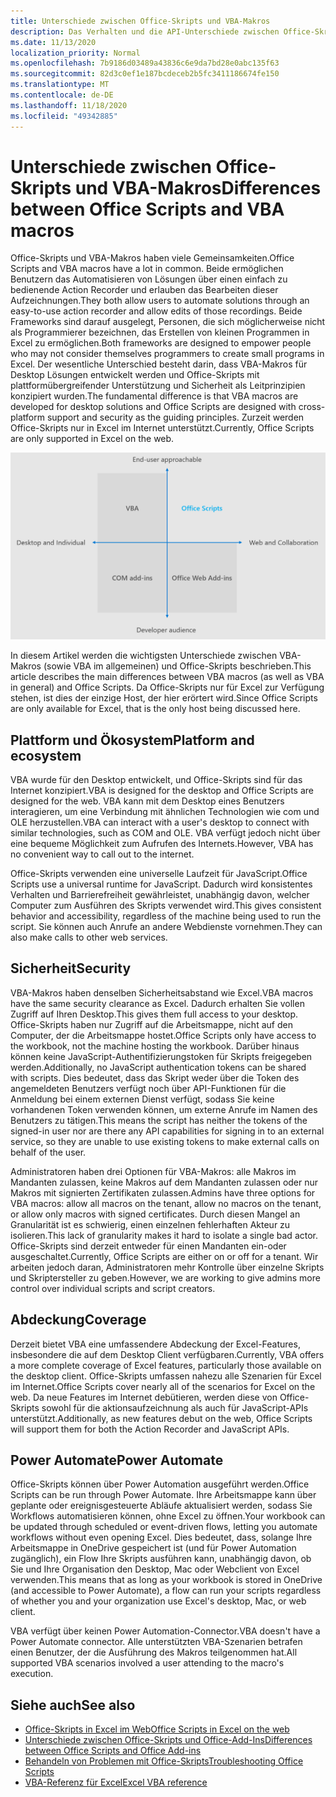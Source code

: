 ```yaml
---
title: Unterschiede zwischen Office-Skripts und VBA-Makros
description: Das Verhalten und die API-Unterschiede zwischen Office-Skripts und Excel-VBA-Makros.
ms.date: 11/13/2020
localization_priority: Normal
ms.openlocfilehash: 7b9186d03489a43836c6e9da7bd28e0abc135f63
ms.sourcegitcommit: 82d3c0ef1e187bcdeceb2b5fc3411186674fe150
ms.translationtype: MT
ms.contentlocale: de-DE
ms.lasthandoff: 11/18/2020
ms.locfileid: "49342885"
---
```

# <a name="differences-between-office-scripts-and-vba-macros"></a><span data-ttu-id="bd90a-103">Unterschiede zwischen Office-Skripts und VBA-Makros</span><span class="sxs-lookup"><span data-stu-id="bd90a-103">Differences between Office Scripts and VBA macros</span></span>

<span data-ttu-id="bd90a-104">Office-Skripts und VBA-Makros haben viele Gemeinsamkeiten.</span><span class="sxs-lookup"><span data-stu-id="bd90a-104">Office Scripts and VBA macros have a lot in common.</span></span> <span data-ttu-id="bd90a-105">Beide ermöglichen Benutzern das Automatisieren von Lösungen über einen einfach zu bedienende Action Recorder und erlauben das Bearbeiten dieser Aufzeichnungen.</span><span class="sxs-lookup"><span data-stu-id="bd90a-105">They both allow users to automate solutions through an easy-to-use action recorder and allow edits of those recordings.</span></span> <span data-ttu-id="bd90a-106">Beide Frameworks sind darauf ausgelegt, Personen, die sich möglicherweise nicht als Programmierer bezeichnen, das Erstellen von kleinen Programmen in Excel zu ermöglichen.</span><span class="sxs-lookup"><span data-stu-id="bd90a-106">Both frameworks are designed to empower people who may not consider themselves programmers to create small programs in Excel.</span></span>
<span data-ttu-id="bd90a-107">Der wesentliche Unterschied besteht darin, dass VBA-Makros für Desktop Lösungen entwickelt werden und Office-Skripts mit plattformübergreifender Unterstützung und Sicherheit als Leitprinzipien konzipiert wurden.</span><span class="sxs-lookup"><span data-stu-id="bd90a-107">The fundamental difference is that VBA macros are developed for desktop solutions and Office Scripts are designed with cross-platform support and security as the guiding principles.</span></span> <span data-ttu-id="bd90a-108">Zurzeit werden Office-Skripts nur in Excel im Internet unterstützt.</span><span class="sxs-lookup"><span data-stu-id="bd90a-108">Currently, Office Scripts are only supported in Excel on the web.</span></span>

![Ein Diagramm mit vier Quadranten, in dem die Fokusbereiche für unterschiedliche Office-Erweiterbarkeits Lösungen dargestellt werden.](../images/office-programmability-diagram.png)

<span data-ttu-id="bd90a-111">In diesem Artikel werden die wichtigsten Unterschiede zwischen VBA-Makros (sowie VBA im allgemeinen) und Office-Skripts beschrieben.</span><span class="sxs-lookup"><span data-stu-id="bd90a-111">This article describes the main differences between VBA macros (as well as VBA in general) and Office Scripts.</span></span> <span data-ttu-id="bd90a-112">Da Office-Skripts nur für Excel zur Verfügung stehen, ist dies der einzige Host, der hier erörtert wird.</span><span class="sxs-lookup"><span data-stu-id="bd90a-112">Since Office Scripts are only available for Excel, that is the only host being discussed here.</span></span>

## <a name="platform-and-ecosystem"></a><span data-ttu-id="bd90a-113">Plattform und Ökosystem</span><span class="sxs-lookup"><span data-stu-id="bd90a-113">Platform and ecosystem</span></span>

<span data-ttu-id="bd90a-114">VBA wurde für den Desktop entwickelt, und Office-Skripts sind für das Internet konzipiert.</span><span class="sxs-lookup"><span data-stu-id="bd90a-114">VBA is designed for the desktop and Office Scripts are designed for the web.</span></span> <span data-ttu-id="bd90a-115">VBA kann mit dem Desktop eines Benutzers interagieren, um eine Verbindung mit ähnlichen Technologien wie com und OLE herzustellen.</span><span class="sxs-lookup"><span data-stu-id="bd90a-115">VBA can interact with a user's desktop to connect with similar technologies, such as COM and OLE.</span></span> <span data-ttu-id="bd90a-116">VBA verfügt jedoch nicht über eine bequeme Möglichkeit zum Aufrufen des Internets.</span><span class="sxs-lookup"><span data-stu-id="bd90a-116">However, VBA has no convenient way to call out to the internet.</span></span>

<span data-ttu-id="bd90a-117">Office-Skripts verwenden eine universelle Laufzeit für JavaScript.</span><span class="sxs-lookup"><span data-stu-id="bd90a-117">Office Scripts use a universal runtime for JavaScript.</span></span> <span data-ttu-id="bd90a-118">Dadurch wird konsistentes Verhalten und Barrierefreiheit gewährleistet, unabhängig davon, welcher Computer zum Ausführen des Skripts verwendet wird.</span><span class="sxs-lookup"><span data-stu-id="bd90a-118">This gives consistent behavior and accessibility, regardless of the machine being used to run the script.</span></span> <span data-ttu-id="bd90a-119">Sie können auch Anrufe an andere Webdienste vornehmen.</span><span class="sxs-lookup"><span data-stu-id="bd90a-119">They can also make calls to other web services.</span></span>

## <a name="security"></a><span data-ttu-id="bd90a-120">Sicherheit</span><span class="sxs-lookup"><span data-stu-id="bd90a-120">Security</span></span>

<span data-ttu-id="bd90a-121">VBA-Makros haben denselben Sicherheitsabstand wie Excel.</span><span class="sxs-lookup"><span data-stu-id="bd90a-121">VBA macros have the same security clearance as Excel.</span></span> <span data-ttu-id="bd90a-122">Dadurch erhalten Sie vollen Zugriff auf Ihren Desktop.</span><span class="sxs-lookup"><span data-stu-id="bd90a-122">This gives them full access to your desktop.</span></span> <span data-ttu-id="bd90a-123">Office-Skripts haben nur Zugriff auf die Arbeitsmappe, nicht auf den Computer, der die Arbeitsmappe hostet.</span><span class="sxs-lookup"><span data-stu-id="bd90a-123">Office Scripts only have access to the workbook, not the machine hosting the workbook.</span></span> <span data-ttu-id="bd90a-124">Darüber hinaus können keine JavaScript-Authentifizierungstoken für Skripts freigegeben werden.</span><span class="sxs-lookup"><span data-stu-id="bd90a-124">Additionally, no JavaScript authentication tokens can be shared with scripts.</span></span> <span data-ttu-id="bd90a-125">Dies bedeutet, dass das Skript weder über die Token des angemeldeten Benutzers verfügt noch über API-Funktionen für die Anmeldung bei einem externen Dienst verfügt, sodass Sie keine vorhandenen Token verwenden können, um externe Anrufe im Namen des Benutzers zu tätigen.</span><span class="sxs-lookup"><span data-stu-id="bd90a-125">This means the script has neither the tokens of the signed-in user nor are there any API capabilities for signing in to an external service, so they are unable to use existing tokens to make external calls on behalf of the user.</span></span>

<span data-ttu-id="bd90a-126">Administratoren haben drei Optionen für VBA-Makros: alle Makros im Mandanten zulassen, keine Makros auf dem Mandanten zulassen oder nur Makros mit signierten Zertifikaten zulassen.</span><span class="sxs-lookup"><span data-stu-id="bd90a-126">Admins have three options for VBA macros: allow all macros on the tenant, allow no macros on the tenant, or allow only macros with signed certificates.</span></span> <span data-ttu-id="bd90a-127">Durch diesen Mangel an Granularität ist es schwierig, einen einzelnen fehlerhaften Akteur zu isolieren.</span><span class="sxs-lookup"><span data-stu-id="bd90a-127">This lack of granularity makes it hard to isolate a single bad actor.</span></span> <span data-ttu-id="bd90a-128">Office-Skripts sind derzeit entweder für einen Mandanten ein-oder ausgeschaltet.</span><span class="sxs-lookup"><span data-stu-id="bd90a-128">Currently, Office Scripts are either on or off for a tenant.</span></span> <span data-ttu-id="bd90a-129">Wir arbeiten jedoch daran, Administratoren mehr Kontrolle über einzelne Skripts und Skriptersteller zu geben.</span><span class="sxs-lookup"><span data-stu-id="bd90a-129">However, we are working to give admins more control over individual scripts and script creators.</span></span>

## <a name="coverage"></a><span data-ttu-id="bd90a-130">Abdeckung</span><span class="sxs-lookup"><span data-stu-id="bd90a-130">Coverage</span></span>

<span data-ttu-id="bd90a-131">Derzeit bietet VBA eine umfassendere Abdeckung der Excel-Features, insbesondere die auf dem Desktop Client verfügbaren.</span><span class="sxs-lookup"><span data-stu-id="bd90a-131">Currently, VBA offers a more complete coverage of Excel features, particularly those available on the desktop client.</span></span> <span data-ttu-id="bd90a-132">Office-Skripts umfassen nahezu alle Szenarien für Excel im Internet.</span><span class="sxs-lookup"><span data-stu-id="bd90a-132">Office Scripts cover nearly all of the scenarios for Excel on the web.</span></span> <span data-ttu-id="bd90a-133">Da neue Features im Internet debütieren, werden diese von Office-Skripts sowohl für die aktionsaufzeichnung als auch für JavaScript-APIs unterstützt.</span><span class="sxs-lookup"><span data-stu-id="bd90a-133">Additionally, as new features debut on the web, Office Scripts will support them for both the Action Recorder and JavaScript APIs.</span></span>

## <a name="power-automate"></a><span data-ttu-id="bd90a-134">Power Automate</span><span class="sxs-lookup"><span data-stu-id="bd90a-134">Power Automate</span></span>

<span data-ttu-id="bd90a-135">Office-Skripts können über Power Automation ausgeführt werden.</span><span class="sxs-lookup"><span data-stu-id="bd90a-135">Office Scripts can be run through Power Automate.</span></span> <span data-ttu-id="bd90a-136">Ihre Arbeitsmappe kann über geplante oder ereignisgesteuerte Abläufe aktualisiert werden, sodass Sie Workflows automatisieren können, ohne Excel zu öffnen.</span><span class="sxs-lookup"><span data-stu-id="bd90a-136">Your workbook can be updated through scheduled or event-driven flows, letting you automate workflows without even opening Excel.</span></span> <span data-ttu-id="bd90a-137">Dies bedeutet, dass, solange Ihre Arbeitsmappe in OneDrive gespeichert ist (und für Power Automation zugänglich), ein Flow Ihre Skripts ausführen kann, unabhängig davon, ob Sie und Ihre Organisation den Desktop, Mac oder Webclient von Excel verwenden.</span><span class="sxs-lookup"><span data-stu-id="bd90a-137">This means that as long as your workbook is stored in OneDrive (and accessible to Power Automate), a flow can run your scripts regardless of whether you and your organization use Excel's desktop, Mac, or web client.</span></span>

<span data-ttu-id="bd90a-138">VBA verfügt über keinen Power Automation-Connector.</span><span class="sxs-lookup"><span data-stu-id="bd90a-138">VBA doesn't have a Power Automate connector.</span></span> <span data-ttu-id="bd90a-139">Alle unterstützten VBA-Szenarien betrafen einen Benutzer, der die Ausführung des Makros teilgenommen hat.</span><span class="sxs-lookup"><span data-stu-id="bd90a-139">All supported VBA scenarios involved a user attending to the macro's execution.</span></span>

## <a name="see-also"></a><span data-ttu-id="bd90a-140">Siehe auch</span><span class="sxs-lookup"><span data-stu-id="bd90a-140">See also</span></span>

- [<span data-ttu-id="bd90a-141">Office-Skripts in Excel im Web</span><span class="sxs-lookup"><span data-stu-id="bd90a-141">Office Scripts in Excel on the web</span></span>](../overview/excel.md)
- [<span data-ttu-id="bd90a-142">Unterschiede zwischen Office-Skripts und Office-Add-Ins</span><span class="sxs-lookup"><span data-stu-id="bd90a-142">Differences between Office Scripts and Office Add-ins</span></span>](add-ins-differences.md)
- [<span data-ttu-id="bd90a-143">Behandeln von Problemen mit Office-Skripts</span><span class="sxs-lookup"><span data-stu-id="bd90a-143">Troubleshooting Office Scripts</span></span>](../testing/troubleshooting.md)
- [<span data-ttu-id="bd90a-144">VBA-Referenz für Excel</span><span class="sxs-lookup"><span data-stu-id="bd90a-144">Excel VBA reference</span></span>](/office/vba/api/overview/excel)

